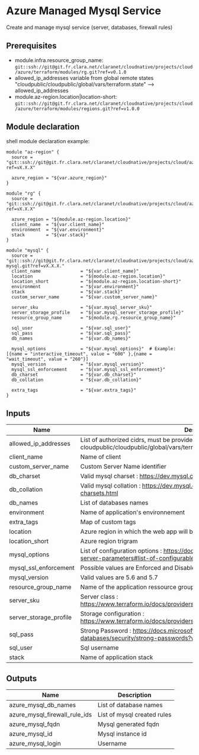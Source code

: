 # Azure Managed Mysql Service 

Create and manage mysql service (server, databases, firewall rules) 

## Prerequisites
* module.infra.resource_group_name: `git::ssh://git@git.fr.clara.net/claranet/cloudnative/projects/cloud/azure/terraform/modules/rg.git?ref=v0.1.0`
* allowed_ip_addresses variable from global remote states "cloudpublic/cloudpublic/global/vars/terraform.state" --> allowed_ip_addresses
* module.az-region.location|location-short: `git::ssh://git@git.fr.clara.net/claranet/cloudnative/projects/cloud/azure/terraform/modules/regions.git?ref=v1.0.0`

## Module declaration

shell module declaration example:

```shell
module "az-region" {
  source = "git::ssh://git@git.fr.clara.net/claranet/cloudnative/projects/cloud/azure/terraform/modules/regions.git?ref=vX.X.X"

  azure_region = "${var.azure_region}"
}

module "rg" {
  source = "git::ssh://git@git.fr.clara.net/claranet/cloudnative/projects/cloud/azure/terraform/modules/rg.git?ref=vX.X.X"

  azure_region = "${module.az-region.location}"
  client_name  = "${var.client_name}"
  environment  = "${var.environment}"
  stack        = "${var.stack}"
}

module "mysql" {
  source = "git::ssh://git@git.fr.clara.net/claranet/cloudnative/projects/cloud/azure/terraform/features/db-mysql.git?ref=vX.X.X."
  client_name               = "${var.client_name}"
  location                  = "${module.az-region.location}"
  location_short            = "${module.az-region.location-short}"
  environment               = "${var.environment}"
  stack                     = "${var.stack}"
  custom_server_name        = "${var.custom_server_name}"

  server_sku                = "${var.mysql_server_sku}"
  server_storage_profile    = "${var.mysql_server_storage_profile}"
  resource_group_name       = "${module.rg.resource_group_name}"

  sql_user                  = "${var.sql_user}"
  sql_pass                  = "${var.sql_pass}"
  db_names                  = "${var.db_names}"

  mysql_options             = "${var.mysql_options}"  # Example:  [{name = "interactive_timeout", value = "600" },{name = "wait_timeout", value = "260"}]
  mysql_version             = "${var.mysql_version}"
  mysql_ssl_enforcement     = "${var.mysql_ssl_enforcement}"
  db_charset                = "${var.db_charset}"
  db_collation              = "${var.db_collation}"

  extra_tags                = "${var.extra_tags}"
}
```

## Inputs

| Name | Description | Type | Default | Required |
|------|-------------|:----:|:-----:|:-----:|
| allowed_ip_addresses | List of authorized cidrs, must be provided using remote states cloudpublic/cloudpublic/global/vars/terraform.state | list | - | yes |
| client_name | Name of client | string | - | yes |
| custom_server_name | Custom Server Name identifier | string | `` | no |
| db_charset | Valid mysql charset : https://dev.mysql.com/doc/refman/5.7/en/charset-charsets.html | map | `<map>` | no |
| db_collation | Valid mysql collation : https://dev.mysql.com/doc/refman/5.7/en/charset-charsets.html | map | `<map>` | no |
| db_names | List of databases names | list | `<list>` | no |
| environment | Name of application's environnement | string | - | yes |
| extra_tags | Map of custom tags | map | - | yes |
| location | Azure region in which the web app will be hosted | string | - | yes |
| location_short | Azure region trigram | string | - | yes |
| mysql_options | List of configuration options : https://docs.microsoft.com/fr-fr/azure/mysql/howto-server-parameters#list-of-configurable-server-parameters | list | `<list>` | no |
| mysql_ssl_enforcement | Possible values are Enforced and Disabled | string | `Disabled` | no |
| mysql_version | Valid values are 5.6 and 5.7 | string | `5.7` | no |
| resource_group_name | Name of the application ressource group, herited from infra module | string | - | yes |
| server_sku | Server class : https://www.terraform.io/docs/providers/azurerm/r/mysql_server.html#sku | map | `<map>` | no |
| server_storage_profile | Storage configuration : https://www.terraform.io/docs/providers/azurerm/r/mysql_server.html#storage_profile | map | `<map>` | no |
| sql_pass | Strong Password : https://docs.microsoft.com/en-us/sql/relational-databases/security/strong-passwords?view=sql-server-2017 | string | - | yes |
| sql_user | Sql username | string | - | yes |
| stack | Name of application stack | string | - | yes |

## Outputs

| Name | Description |
|------|-------------|
| azure_mysql_db_names | List of database names |
| azure_mysql_firewall_rule_ids | List of mysql created rules |
| azure_mysql_fqdn | Mysql generated fqdn |
| azure_mysql_id | Mysql instance id |
| azure_mysql_login | Username |
